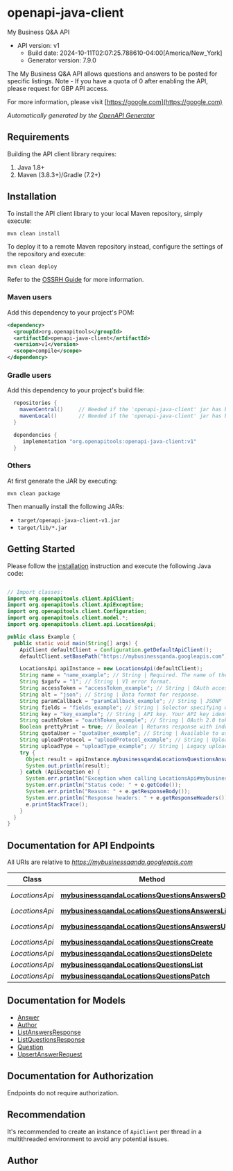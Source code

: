 # openapi-java-client

My Business Q&amp;A API
- API version: v1
  - Build date: 2024-10-11T02:07:25.788610-04:00[America/New_York]
  - Generator version: 7.9.0

The My Business Q&A API allows questions and answers to be posted for specific listings. Note - If you have a quota of 0 after enabling the API, please request for GBP API access.

  For more information, please visit [https://google.com](https://google.com)

*Automatically generated by the [OpenAPI Generator](https://openapi-generator.tech)*


## Requirements

Building the API client library requires:
1. Java 1.8+
2. Maven (3.8.3+)/Gradle (7.2+)

## Installation

To install the API client library to your local Maven repository, simply execute:

```shell
mvn clean install
```

To deploy it to a remote Maven repository instead, configure the settings of the repository and execute:

```shell
mvn clean deploy
```

Refer to the [OSSRH Guide](http://central.sonatype.org/pages/ossrh-guide.html) for more information.

### Maven users

Add this dependency to your project's POM:

```xml
<dependency>
  <groupId>org.openapitools</groupId>
  <artifactId>openapi-java-client</artifactId>
  <version>v1</version>
  <scope>compile</scope>
</dependency>
```

### Gradle users

Add this dependency to your project's build file:

```groovy
  repositories {
    mavenCentral()     // Needed if the 'openapi-java-client' jar has been published to maven central.
    mavenLocal()       // Needed if the 'openapi-java-client' jar has been published to the local maven repo.
  }

  dependencies {
     implementation "org.openapitools:openapi-java-client:v1"
  }
```

### Others

At first generate the JAR by executing:

```shell
mvn clean package
```

Then manually install the following JARs:

* `target/openapi-java-client-v1.jar`
* `target/lib/*.jar`

## Getting Started

Please follow the [installation](#installation) instruction and execute the following Java code:

```java

// Import classes:
import org.openapitools.client.ApiClient;
import org.openapitools.client.ApiException;
import org.openapitools.client.Configuration;
import org.openapitools.client.model.*;
import org.openapitools.client.api.LocationsApi;

public class Example {
  public static void main(String[] args) {
    ApiClient defaultClient = Configuration.getDefaultApiClient();
    defaultClient.setBasePath("https://mybusinessqanda.googleapis.com");

    LocationsApi apiInstance = new LocationsApi(defaultClient);
    String name = "name_example"; // String | Required. The name of the question to delete an answer for.
    String $xgafv = "1"; // String | V1 error format.
    String accessToken = "accessToken_example"; // String | OAuth access token.
    String alt = "json"; // String | Data format for response.
    String paramCallback = "paramCallback_example"; // String | JSONP
    String fields = "fields_example"; // String | Selector specifying which fields to include in a partial response.
    String key = "key_example"; // String | API key. Your API key identifies your project and provides you with API access, quota, and reports. Required unless you provide an OAuth 2.0 token.
    String oauthToken = "oauthToken_example"; // String | OAuth 2.0 token for the current user.
    Boolean prettyPrint = true; // Boolean | Returns response with indentations and line breaks.
    String quotaUser = "quotaUser_example"; // String | Available to use for quota purposes for server-side applications. Can be any arbitrary string assigned to a user, but should not exceed 40 characters.
    String uploadProtocol = "uploadProtocol_example"; // String | Upload protocol for media (e.g. \"raw\", \"multipart\").
    String uploadType = "uploadType_example"; // String | Legacy upload protocol for media (e.g. \"media\", \"multipart\").
    try {
      Object result = apiInstance.mybusinessqandaLocationsQuestionsAnswersDelete(name, $xgafv, accessToken, alt, paramCallback, fields, key, oauthToken, prettyPrint, quotaUser, uploadProtocol, uploadType);
      System.out.println(result);
    } catch (ApiException e) {
      System.err.println("Exception when calling LocationsApi#mybusinessqandaLocationsQuestionsAnswersDelete");
      System.err.println("Status code: " + e.getCode());
      System.err.println("Reason: " + e.getResponseBody());
      System.err.println("Response headers: " + e.getResponseHeaders());
      e.printStackTrace();
    }
  }
}

```

## Documentation for API Endpoints

All URIs are relative to *https://mybusinessqanda.googleapis.com*

Class | Method | HTTP request | Description
------------ | ------------- | ------------- | -------------
*LocationsApi* | [**mybusinessqandaLocationsQuestionsAnswersDelete**](docs/LocationsApi.md#mybusinessqandaLocationsQuestionsAnswersDelete) | **DELETE** /v1/{name}/answers:delete | 
*LocationsApi* | [**mybusinessqandaLocationsQuestionsAnswersList**](docs/LocationsApi.md#mybusinessqandaLocationsQuestionsAnswersList) | **GET** /v1/{parent}/answers | 
*LocationsApi* | [**mybusinessqandaLocationsQuestionsAnswersUpsert**](docs/LocationsApi.md#mybusinessqandaLocationsQuestionsAnswersUpsert) | **POST** /v1/{parent}/answers:upsert | 
*LocationsApi* | [**mybusinessqandaLocationsQuestionsCreate**](docs/LocationsApi.md#mybusinessqandaLocationsQuestionsCreate) | **POST** /v1/{parent} | 
*LocationsApi* | [**mybusinessqandaLocationsQuestionsDelete**](docs/LocationsApi.md#mybusinessqandaLocationsQuestionsDelete) | **DELETE** /v1/{name} | 
*LocationsApi* | [**mybusinessqandaLocationsQuestionsList**](docs/LocationsApi.md#mybusinessqandaLocationsQuestionsList) | **GET** /v1/{parent} | 
*LocationsApi* | [**mybusinessqandaLocationsQuestionsPatch**](docs/LocationsApi.md#mybusinessqandaLocationsQuestionsPatch) | **PATCH** /v1/{name} | 


## Documentation for Models

 - [Answer](docs/Answer.md)
 - [Author](docs/Author.md)
 - [ListAnswersResponse](docs/ListAnswersResponse.md)
 - [ListQuestionsResponse](docs/ListQuestionsResponse.md)
 - [Question](docs/Question.md)
 - [UpsertAnswerRequest](docs/UpsertAnswerRequest.md)


<a id="documentation-for-authorization"></a>
## Documentation for Authorization

Endpoints do not require authorization.


## Recommendation

It's recommended to create an instance of `ApiClient` per thread in a multithreaded environment to avoid any potential issues.

## Author



